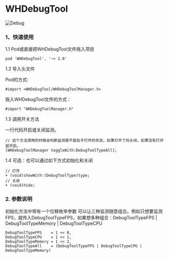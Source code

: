 # WHDebugTool

![Debug](https://upload-images.jianshu.io/upload_images/3873004-abada48f188a2408.gif?imageMogr2/auto-orient/strip)

### 1、快速使用

1.1 Pod或直接把WHDebugTool文件拖入项目

```objc 
pod 'WHDebugTool', '~> 2.0'
```

1.2 导入头文件

Pod的方式:
```objc
#import <WHDebugTool/WHDebugToolManager.h>
```

拖入WHDebugTool文件的方式：
```objc
#import "WHDebugToolManager.h"
```

1.3 调用开关方法

一行代码开启或关闭监测。
```objc
// 这个方法调用的时候会判断监测是不是处于打开的状态，如果打开了则关闭，如果没有打开就开启。
[WHDebugToolManager toggleWith:DebugToolTypeAll];
```

1.4 可选：也可以通过如下方式初始化和关闭
```objc
// 打开
+ (void)showWith:(DebugToolType)type;
// 关闭
+ (void)hide;
```

### 2.  参数说明

初始化方法中带有一个位移枚举参数
可以让三种监测随意组合。例如只想要监测FPS，就传入DebugToolTypeFPS，如果想多种组合：DebugToolTypeFPS | DebugToolTypeMemory | DebugToolTypeCPU
```objc
DebugToolTypeFPS    = 1 << 0,
DebugToolTypeCPU    = 1 << 1,
DebugToolTypeMemory = 1 << 2,
DebugToolTypeAll    = (DebugToolTypeFPS | DebugToolTypeCPU | DebugToolTypeMemory)
```

